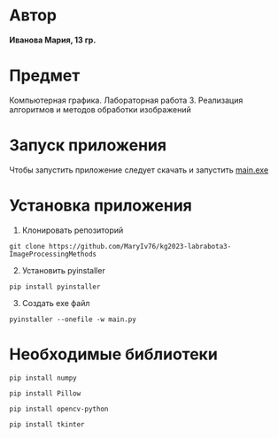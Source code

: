 # Автор
**Иванова Мария, 13 гр.**

# Предмет 
Компьютерная графика. Лабораторная работа 3. Реализация алгоритмов и методов обработки изображений

# Запуск приложения
Чтобы запустить приложение следует скачать и запустить [main.exe](https://github.com/MaryIv76/kg2023-labrabota3-ImageProcessingMethods/blob/main/main.exe)

# Установка приложения
1. Клонировать репозиторий

```
git clone https://github.com/MaryIv76/kg2023-labrabota3-ImageProcessingMethods
```

2. Установить pyinstaller
```
pip install pyinstaller
```

3. Создать exe файл
```
pyinstaller --onefile -w main.py
```

# Необходимые библиотеки
```
pip install numpy
```
```
pip install Pillow
```
```
pip install opencv-python
```
```
pip install tkinter
```
